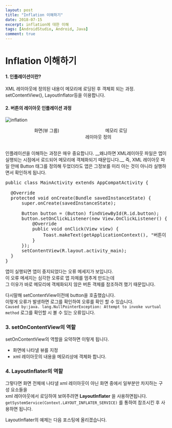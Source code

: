 ```yaml
---
layout: post
title: "Inflation 이해하기"
date: 2018-07-15
excerpt: inflation에 대한 이해
tags: [AndroidStudio, Android, Java]
comment: true
---
```


# Inflation 이해하기

#### 1. 인플레이션이란?
XML 레이아웃에 정의된 내용이 메모리에 로딩된 후 객체회 되는 과정. setContentView(), LayoutInflator등을 이용합니다.

#### 2. 버튼의 레이아웃 인플레이션 과정

![inflation](https://user-images.githubusercontent.com/35494666/42735255-a9f746ce-888b-11e8-91df-92dbc1981d46.png)

<figure class="third">
	<figcaption> &emsp; &emsp;&emsp; 화면(뷰 그룹)&emsp;&emsp;&emsp;&nbsp;&emsp;&emsp;&emsp;&emsp;&emsp;&emsp;&emsp;메모리 로딩 &emsp;&emsp;&emsp;&emsp;&emsp;&emsp;&emsp;&emsp;&emsp;&emsp;&emsp;&emsp;&emsp;&emsp;&emsp;레이아웃 정의</figcaption>
</figure>
<br>
인플레이션을 이해하는 과정은 매우 중요합니다.  
__왜냐하면 XML레이아웃 파일은 앱이 실행되는 시점에서 로드되어 메모리에 객체화되기 때문입니다.__          
즉, XML 레이아웃 파일 안에 Button 태그를 정의해 두었더라도 앱은 그정보를 미리 아는 것이 아니라 실행하면서 확인하게 됩니다.  

<pre>
public class MainActivity extends AppCompatActivity {

  @Override
  protected void onCreate(Bundle savedInstanceState) {
      super.onCreate(savedInstanceState);

      Button button = (Button) findViewById(R.id.button);
      button.setOnClickListener(new View.OnClickListener() {
          @Override
          public void onClick(View view) {
              Toast.makeText(getApplicationContext(), "버튼이 눌렸어요.", Toast.LENGTH_LONG).show();
          }
      });
      setContentView(R.layout.activity_main);
  }
}
</pre>

앱이 실행되면 앱이 중지되었다는 오류 메세지가 보입니다.  
이 오류 메세지는 심각한 오류로 앱 자체를 멈추게 만드는데  
그 이유가 바로 메모리에 객체화되지 않은 버튼 객체를 참조하려 했기 때문입니다.  

다시말해 setContentView이전에 button을 호출했습니다.  
이렇게 오류가 발생하면 로그를 확인하여 오류를 확인 할 수 있습니다.  
`Caused by:java. lang.NullPointerException: Attempt to invoke vurtual method`
로그를 확인할 시 볼 수 있는 오류입니다.  

### 3. setOnContentView의 역할
setOnContentView의 역할을 요약하면 이렇게 됩니다.  
- 화면에 나타낼 뷰를 지정
- xml 레이아웃의 내용을 메모리상에 객체화 합니다.

### 4. LayoutInflater의 역할
그렇다면 화면 전체에 나타낼 xml 레이아웃이 아닌 화면 중에서 일부분만 차지하는 구성 요소들을  
xml 레아아웃에서 로딩하여 보여주려면 __LayoutInflater__ 을 사용하면됩니다.  
`getSystemService(Context.LAYOUT_INFLATER_SERVICE)` 를 통하여 참조시킨 후 사용하면 됩니다.  

LayoutInflater의 예제는 다음 포스팅에 올리겠습니다.
